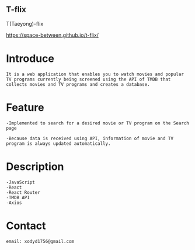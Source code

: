 ## T-flix

T(Taeyong)-flix

https://space-between.github.io/t-flix/



# Introduce

    It is a web application that enables you to watch movies and popular TV programs currently being screened using the API of TMDB that collects movies and TV programs and creates a database.


# Feature

    -Implemented to search for a desired movie or TV program on the Search page

    -Because data is received using API, information of movie and TV program is always updated automatically.

# Description

    -JavaScript 
    -React 
    -React Router 
    -TMDB API
    -Axios

# Contact

    email: xodyd1756@gmail.com